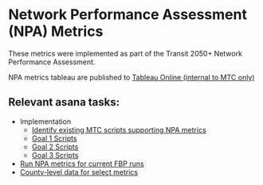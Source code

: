 # Network Performance Assessment (NPA) Metrics

These metrics were implemented as part of the Transit 2050+ Network Performance Assessment.

NPA metrics tableau are published to [Tableau Online (internal to MTC only)](https://10ay.online.tableau.com/#/site/metropolitantransportationcommission/projects/926690?:origin=card_share_link)

## Relevant asana tasks:
  * Implementation
    * [Identify existing MTC scripts supporting NPA metrics](https://app.asana.com/1/11860278793487/project/1205004773899709/task/1207232867318041?focus=true)
    * [Goal 1 Scripts](https://app.asana.com/1/11860278793487/project/1205004773899709/task/1209227244858523?focus=true)
    * [Goal 2 Scripts](https://app.asana.com/1/11860278793487/project/1205004773899709/task/1209227772187402?focus=true)
    * [Goal 3 Scripts](https://app.asana.com/1/11860278793487/project/1205004773899709/task/1209227772187405?focus=true)
  * [Run NPA metrics for current FBP runs](https://app.asana.com/1/11860278793487/project/15119358130897/task/1209956725389070?focus=true)
  * [County-level data for select metrics](https://app.asana.com/1/11860278793487/project/15119358130897/task/1210514060388602?focus=true)